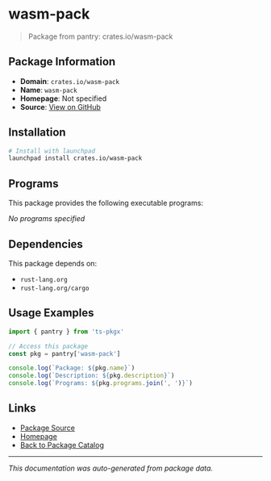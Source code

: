 # wasm-pack

> Package from pantry: crates.io/wasm-pack

## Package Information

- **Domain**: `crates.io/wasm-pack`
- **Name**: `wasm-pack`
- **Homepage**: Not specified
- **Source**: [View on GitHub](https://github.com/pkgxdev/pantry/tree/main/projects/crates.io/wasm-pack/package.yml)

## Installation

```bash
# Install with launchpad
launchpad install crates.io/wasm-pack
```

## Programs

This package provides the following executable programs:

*No programs specified*

## Dependencies

This package depends on:

- `rust-lang.org`
- `rust-lang.org/cargo`

## Usage Examples

```typescript
import { pantry } from 'ts-pkgx'

// Access this package
const pkg = pantry['wasm-pack']

console.log(`Package: ${pkg.name}`)
console.log(`Description: ${pkg.description}`)
console.log(`Programs: ${pkg.programs.join(', ')}`)
```

## Links

- [Package Source](https://github.com/pkgxdev/pantry/tree/main/projects/crates.io/wasm-pack/package.yml)
- [Homepage](#)
- [Back to Package Catalog](../../../package-catalog.md)

---

*This documentation was auto-generated from package data.*
